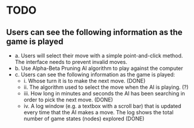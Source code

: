 # TODO

## Users can see the following information as the game is played

- a. Users will select their move with a simple point-and-click method. The interface needs to prevent invalid moves.
- b. Use Alpha-Beta Pruning AI algorithm to play against the computer
- c. Users can see the following information as the game is played:
  - i. Whose turn it is to make the next move. (DONE)
  - ii. The algorithm used to select the move when the AI is playing. (?)
  - iii. How long in minutes and seconds the AI has been searching in order to pick the next move. (DONE)
  - iv. A log window (e.g. a textbox with a scroll bar) that is updated every time that the AI makes a move. The log shows the total number of game states (nodes) explored (DONE)
